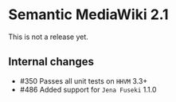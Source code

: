 # Semantic MediaWiki 2.1

This is not a release yet.

## Internal changes 

* #350 Passes all unit tests on `HHVM` 3.3+
* #486 Added support for `Jena Fuseki` 1.1.0
